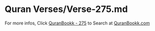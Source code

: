 # Quran Verses/Verse-275.md 

For more infos, Click [QuranBookk - 275](https://www.quranbookk.com/quran/search?q=275) to Search at [QuranBookk.com](http://quranbookk.com/)